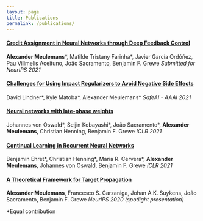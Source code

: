 ```yaml
---
layout: page
title: Publications
permalink: /publications/
---
```


#### [Credit Assignment in Neural Networks through Deep Feedback Control](https://arxiv.org/abs/2106.07887)
**Alexander Meulemans**\*, Matilde Tristany Farinha\*, Javier García Ordóñez, Pau Vilimelis Aceituno, João Sacramento, Benjamin F. Grewe
*Submitted for NeurIPS 2021*

#### [Challenges for Using Impact Regularizers to Avoid Negative Side Effects](https://arxiv.org/abs/2101.12509)
David Lindner\*, Kyle Matoba\*, Alexander Meulemans\*
*SafeAI - AAAI 2021*

#### [Neural networks with late-phase weights](https://arxiv.org/abs/2007.12927)
Johannes von Oswald\*, Seijin Kobayashi\*, João Sacramento\*, **Alexander Meulemans**, Christian Henning, Benjamin F. Grewe
*ICLR 2021*

#### [Continual Learning in Recurrent Neural Networks](https://arxiv.org/abs/2006.12109)
Benjamin Ehret\*, Christian Henning\*, Maria R. Cervera\*, **Alexander Meulemans**, Johannes von Oswald, Benjamin F. Grewe
*ICLR 2021*

#### [A Theoretical Framework for Target Propagation](https://proceedings.neurips.cc//paper/2020/hash/e7a425c6ece20cbc9056f98699b53c6f-Abstract.html)
**Alexander Meulemans**, Francesco S. Carzaniga, Johan A.K. Suykens, João Sacramento, Benjamin F. Grewe
*NeurIPS 2020 (spotlight presentation)*


\*Equal contribution





